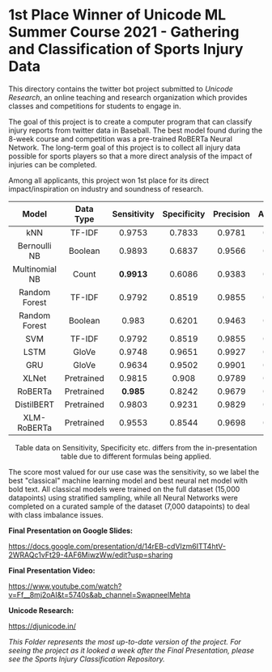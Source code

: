 # 1st Place Winner of Unicode ML Summer Course 2021 - Gathering and Classification of Sports Injury Data

This directory contains the twitter bot project submitted to *Unicode Research*,
an online teaching and research organization which provides classes and competitions
for students to engage in.

The goal of this project is to create a computer program that can classify injury
reports from twitter data in Baseball. The best model found during the 8-week course
and competition was a pre-trained RoBERTa Neural Network. The long-term goal of this
project is to collect all injury data possible for sports players so that a
more direct analysis of the impact of injuries can be completed.

Among all applicants, this project won 1st place for its direct impact/inspiration
on industry and soundness of research.

<center>

|  Model  |  Data Type  |  Sensitivity  | Specificity |  Precision  |  Accuracy  |  F1 Score  |
|:---:|:---:|:---:|:---:|:---:|:---:|:---:|
| kNN | TF-IDF | 0.9753 | 0.7833 | 0.9781 | 0.9577 | 0.9767 |
| Bernoulli NB | Boolean | 0.9893 | 0.6837 | 0.9566 | 0.9514 | 0.9727 |
| Multinomial NB | Count | **0.9913** | 0.6086 | 0.9383 | 0.9367 | 0.9641 |
| Random Forest | TF-IDF | 0.9792 | 0.8519 | 0.9855 | 0.9679 | 0.9824 |
| Random Forest | Boolean | 0.983 | 0.6201 | 0.9463 | 0.9365 | 0.9643 |
| SVM | TF-IDF | 0.9792 | 0.8519 | 0.9855 | 0.9679 | 0.9824 |
| LSTM | GloVe | 0.9748| 0.9651 | 0.9927 | 0.9731 | 0.9837 |
| GRU | GloVe | 0.9634 | 0.9502 | 0.9901 | 0.9613 | 0.9766 |
| XLNet | Pretrained | 0.9815 | 0.908 | 0.9789 | 0.9678 | 0.9802 |
| RoBERTa | Pretrained | **0.985** | 0.8242 | 0.9679 | 0.9598 | 0.9764 |
| DistilBERT | Pretrained | 0.9803 | 0.9231 | 0.9829 | 0.9699 | 0.9816 |
| XLM-RoBERTa | Pretrained | 0.9553 | 0.8544 | 0.9698 | 0.9382 | 0.9625 |

Table data on Sensitivity, Specificity etc. differs from the in-presentation table
due to different formulas being applied.

</center>

The score most valued for our use case was the sensitivity, so we label the best
"classical" machine learning model and best neural net model with bold text. All 
classical models were trained on the full dataset (15,000 datapoints) using 
stratified sampling, while all Neural Networks were completed on a curated sample 
of the dataset (7,000 datapoints) to deal with class imbalance issues.

**Final Presentation on Google Slides:**

https://docs.google.com/presentation/d/14rEB-cdVIzm6ITT4htV-2WRAQc1vFt29-4AF6MiwzWw/edit?usp=sharing

**Final Presentation Video:**

https://www.youtube.com/watch?v=Ff__8mj2oAI&t=5740s&ab_channel=SwapneelMehta

**Unicode Research:**

https://djunicode.in/

*This Folder represents the most up-to-date version of the project. For seeing
the project as it looked a week after the Final Presentation, please see the
Sports Injury Classification Repository.*

